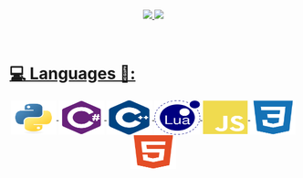 ### 
<div align="center">
  <a href="https://github.com/samuel06santos">
   <img height="160em" src="https://github-readme-stats.vercel.app/api/top-langs/?username=samuel06santos&locale=pt-br&hide=Jupyter%20Notebook&exclude_repo=Sistema-WEB&layout=compact&langs_count=10&theme=midnight-purple"/>
   <img height="160em" src="https://github-readme-stats.vercel.app/api?username=samuel06santos&show_icons=true&theme=midnight-purple&include_all_commits=true&count_private=true&text_bold=false&hide=prs,issues&custom_title=Minhas%20Estatísticas"/>
</div>
<br><br>
<div>
  <h1>                💻 Languages 📖:                </h1>
  <p align="center">
    <img align="center" alt="Sam-Python" height="60" width="80" src="https://raw.githubusercontent.com/devicons/devicon/master/icons/python/python-original.svg">
    <img align="center" alt="Sam-Csharp" height="60" width="80" src="https://raw.githubusercontent.com/devicons/devicon/master/icons/csharp/csharp-plain.svg">
    <img align="center" alt="Sam-Csharp" height="60" width="80" src="https://raw.githubusercontent.com/devicons/devicon/master/icons/cplusplus/cplusplus-plain.svg">
    <img align="center" alt="Sam-Lua" height="60" width="80" src="https://raw.githubusercontent.com/devicons/devicon/master/icons/lua/lua-plain-wordmark.svg">
    <img align="center" alt="Sam-Js" height="60" width="80" src="https://raw.githubusercontent.com/devicons/devicon/master/icons/javascript/javascript-plain.svg">
    <img align="center" alt="Sam-CSS" height="60" width="80" src="https://raw.githubusercontent.com/devicons/devicon/master/icons/css3/css3-plain.svg">
    <img align="center" alt="Sam-HTML" height="60" width="80" src="https://raw.githubusercontent.com/devicons/devicon/master/icons/html5/html5-plain.svg">
  </p>
</div>
